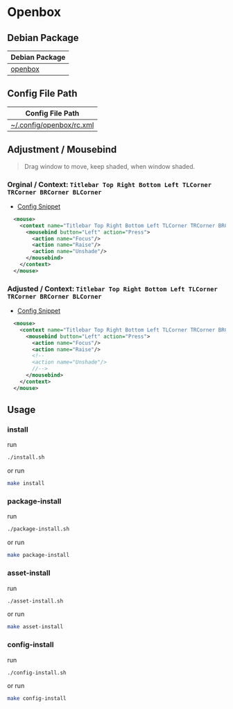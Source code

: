 

# Openbox


## Debian Package

| Debian Package |
| --- |
| [openbox](https://packages.debian.org/stable/openbox) |


## Config File Path

| Config File Path |
| --- |
| [~/.config/openbox/rc.xml](./asset/overlay/etc/skel/.config/openbox/rc.xml) |


## Adjustment / Mousebind

> Drag window to move, keep shaded, when window shaded.


### Orginal / Context: `Titlebar Top Right Bottom Left TLCorner TRCorner BRCorner BLCorner`

* [Config Snippet](../../openbox-config-orginal/openbox-config/asset/overlay/etc/skel/.config/openbox/rc.xml#L412-L416)

``` xml
  <mouse>
    <context name="Titlebar Top Right Bottom Left TLCorner TRCorner BRCorner BLCorner">
      <mousebind button="Left" action="Press">
        <action name="Focus"/>
        <action name="Raise"/>
        <action name="Unshade"/>
      </mousebind>
    </context>
  </mouse>
```


### Adjusted / Context: `Titlebar Top Right Bottom Left TLCorner TRCorner BRCorner BLCorner`

* [Config Snippet](./asset/overlay/etc/skel/.config/openbox/rc.xml#L412-L418)

``` xml
  <mouse>
    <context name="Titlebar Top Right Bottom Left TLCorner TRCorner BRCorner BLCorner">
      <mousebind button="Left" action="Press">
        <action name="Focus"/>
        <action name="Raise"/>
        <!--
        <action name="Unshade"/>
        //-->
      </mousebind>
    </context>
  </mouse>
```




## Usage


### install

run

``` sh
./install.sh
```

or run

``` sh
make install
```


### package-install

run

``` sh
./package-install.sh
```

or run

``` sh
make package-install
```


### asset-install

run

``` sh
./asset-install.sh
```

or run

``` sh
make asset-install
```


### config-install

run

``` sh
./config-install.sh
```

or run

``` sh
make config-install
```
